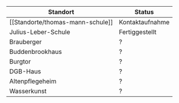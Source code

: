 | Standort                         | Status          |
|----------------------------------|-----------------|
| [[Standorte/thomas-mann-schule]] | Kontaktaufnahme |
| Julius-Leber-Schule              | Fertiggestellt  |
| Brauberger                       | ?               |
| Buddenbrookhaus                  | ?               |
| Burgtor                          | ?               |
| DGB-Haus                         | ?               |
| Altenpflegeheim                  | ?               |
| Wasserkunst                      | ?               |
